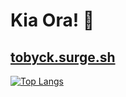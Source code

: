 # Kia Ora! 👋
[tobyck.surge.sh](https://tobyck.surge.sh)
---
[![Top Langs](https://github-readme-stats.vercel.app/api/top-langs/?username=TobyCK&bg_color=##0d1117)](https://github.com/TobyCK/github-readme-stats)
